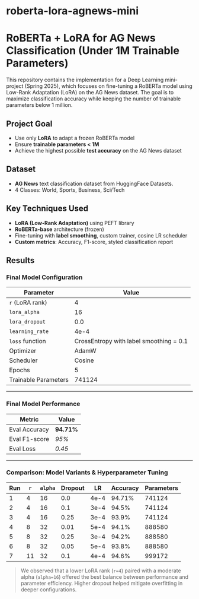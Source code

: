 # roberta-lora-agnews-mini

# RoBERTa + LoRA for AG News Classification (Under 1M Trainable Parameters)

This repository contains the implementation for a Deep Learning mini-project (Spring 2025), which focuses on fine-tuning a RoBERTa model using Low-Rank Adaptation (LoRA) on the AG News dataset. The goal is to maximize classification accuracy while keeping the number of trainable parameters below 1 million.

## Project Goal

- Use only **LoRA** to adapt a frozen RoBERTa model
- Ensure **trainable parameters < 1M**
- Achieve the highest possible **test accuracy** on the AG News dataset

## Dataset

- **AG News** text classification dataset from HuggingFace Datasets.
- 4 Classes: World, Sports, Business, Sci/Tech

## Key Techniques Used

- **LoRA (Low-Rank Adaptation)** using PEFT library
- **RoBERTa-base** architecture (frozen)
- Fine-tuning with **label smoothing**, custom trainer, cosine LR scheduler
- **Custom metrics**: Accuracy, F1-score, styled classification report

## Results

### Final Model Configuration

| Parameter            | Value                                   |
|----------------------|-----------------------------------------|
| `r` (LoRA rank)      | 4                                       |
| `lora_alpha`         | 16                                      |
| `lora_dropout`       | 0.0                                     |
| `learning_rate`      | 4e-4                                    |
| `loss` function      | CrossEntropy with label smoothing = 0.1 |
| Optimizer            | AdamW                                   |
| Scheduler            | Cosine                                  |
| Epochs               | 5                                       |
| Trainable Parameters | 741124                                  |

---

### Final Model Performance

| Metric            | Value   |
|------------------|---------|
| Eval Accuracy     | **94.71%** |
| Eval F1-score     | *95%* |
| Eval Loss         | *0.45* |

---

### Comparison: Model Variants & Hyperparameter Tuning

| Run | `r` | `alpha` | Dropout | LR    | Accuracy | Parameters|
|-----|-----|---------|---------|-------|----------|-----------|
| 1   | 4   | 16      | 0.0     | 4e-4  | 94.71%   | 741124    |
| 2   | 4   | 16      | 0.1     | 3e-4  | 94.5%    | 741124    |
| 3   | 4   | 16      | 0.25    | 3e-4  | 93.9%    | 741124    |
| 4   | 8   | 32      | 0.01    | 5e-4  | 94.1%    | 888580    |
| 5   | 8   | 32      | 0.25    | 3e-4  | 94.2%    | 888580    |
| 6   | 8   | 32      | 0.05    | 5e-4  | 93.8%    | 888580    |
| 7   | 11  | 32      | 0.1     | 4e-4  | 94.6%    | 999172    |

> We observed that a lower LoRA rank (`r=4`) paired with a moderate alpha (`alpha=16`) offered the best balance between performance and parameter efficiency. Higher dropout helped mitigate overfitting in deeper configurations.






